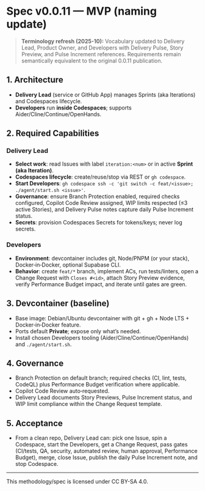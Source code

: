 # Spec v0.0.11 — MVP (naming update)

> **Terminology refresh (2025-10):** Vocabulary updated to Delivery Lead, Product Owner, and Developers with Delivery Pulse, Story Preview, and Pulse Increment references. Requirements remain semantically equivalent to the original 0.0.11 publication.

## 1. Architecture
- **Delivery Lead** (service or GitHub App) manages Sprints (aka Iterations) and Codespaces lifecycle.
- **Developers** run **inside Codespaces**; supports Aider/Cline/Continue/OpenHands.

## 2. Required Capabilities
### Delivery Lead
- **Select work**: read Issues with label `iteration:<num>` or in active **Sprint (aka Iteration)**.
- **Codespaces lifecycle**: create/reuse/stop via REST or `gh codespace`.
- **Start Developers**: `gh codespace ssh -c 'git switch -c feat/<issue>; ./agent/start.sh <issue>'`.
- **Governance**: ensure Branch Protection enabled, required checks configured, Copilot Code Review assigned, WIP limits respected (≤3 active Stories), and Delivery Pulse notes capture daily Pulse Increment status.
- **Secrets**: provision Codespaces Secrets for tokens/keys; never log secrets.

### Developers
- **Environment**: devcontainer includes git, Node/PNPM (or your stack), Docker‑in‑Docker, optional Supabase CLI.
- **Behavior**: create `feat/*` branch, implement ACs, run tests/linters, open a Change Request with `Closes #<id>`, attach Story Preview evidence, verify Performance Budget impact, and iterate until gates are green.

## 3. Devcontainer (baseline)
- Base image: Debian/Ubuntu devcontainer with git + gh + Node LTS + Docker‑in‑Docker feature.
- Ports default **Private**; expose only what’s needed.
- Install chosen Developers tooling (Aider/Cline/Continue/OpenHands) and `./agent/start.sh`.

## 4. Governance
- Branch Protection on default branch; required checks (CI, lint, tests, CodeQL) plus Performance Budget verification where applicable.
- Copilot Code Review auto‑requested.
- Delivery Lead documents Story Previews, Pulse Increment status, and WIP limit compliance within the Change Request template.

## 5. Acceptance
- From a clean repo, Delivery Lead can: pick one Issue, spin a Codespace, start the Developers, get a Change Request, pass gates (CI/tests, QA, security, automated review, human approval, Performance Budget), merge, close Issue, publish the daily Pulse Increment note, and stop Codespace.

---

This methodology/spec is licensed under CC BY-SA 4.0.
